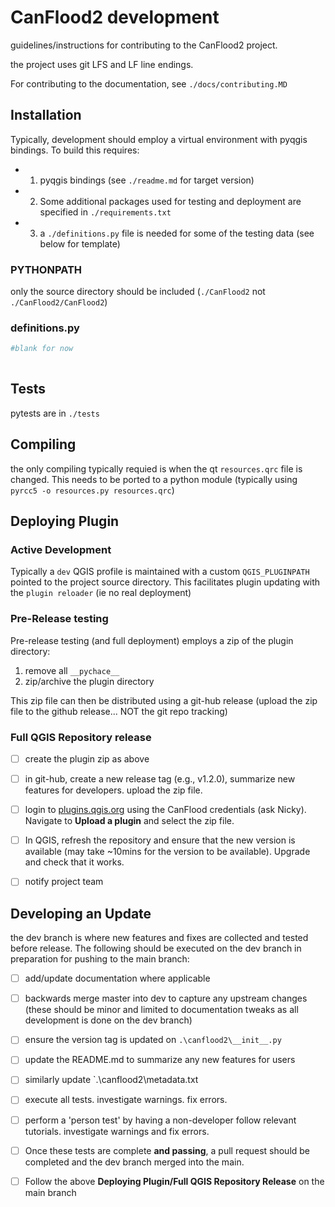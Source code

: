 # CanFlood2 development
guidelines/instructions for contributing to the CanFlood2 project.

the project uses git LFS and LF line endings.

For contributing to the documentation, see `./docs/contributing.MD`

## Installation
Typically, development should employ a virtual environment with pyqgis bindings.
To build this requires:
- 1) pyqgis bindings (see `./readme.md` for target version)
- 2) Some additional packages used for testing and deployment are specified in `./requirements.txt`
- 3) a `./definitions.py` file is needed for some of the testing data (see below for template)

### PYTHONPATH
only the source directory should be included (`./CanFlood2` not `./CanFlood2/CanFlood2`)


### definitions.py

```python
#blank for now
 
```

## Tests
pytests are in `./tests`

## Compiling
the only compiling typically requied is when the qt `resources.qrc` file is changed. 
This needs to be ported to a python module (typically using  `pyrcc5 -o resources.py resources.qrc`)



## Deploying Plugin

### Active Development
Typically a `dev` QGIS profile is maintained with a custom `QGIS_PLUGINPATH` pointed to the project source directory. 
This facilitates plugin updating with the `plugin reloader` (ie no real deployment) 

### Pre-Release testing
Pre-release testing (and full deployment) employs a zip of the plugin directory:
1) remove all `__pychace__`
2) zip/archive the plugin directory

This zip file can then be distributed using a git-hub release (upload the zip file to the github release... NOT the git repo tracking)


### Full QGIS Repository release
- [ ] create the plugin zip as above

- [ ] in git-hub, create a new release tag (e.g., v1.2.0), summarize new features for developers. upload the zip file. 

- [ ] login to [plugins.qgis.org](https://plugins.qgis.org/accounts/login/?next=/plugins/my) using the CanFlood credentials (ask Nicky). Navigate to **Upload a plugin** and select the zip file.

- [ ] In QGIS, refresh the repository and ensure that the new version is available (may take ~10mins for the version to be available). Upgrade and check that it works.

- [ ] notify project team

## Developing an Update

the dev branch is where new features and fixes are collected and tested before release. The following should be executed on the dev branch in preparation for pushing to the main branch:

- [ ] add/update documentation where applicable

- [ ] backwards merge master into dev to capture any upstream changes (these should be minor and limited to documentation tweaks as all development is done on the dev branch)

- [ ] ensure the version tag is updated on `.\canflood2\__init__.py`

- [ ] update the README.md to summarize any new features for users

- [ ] similarly update `.\canflood2\metadata.txt

- [ ] execute all tests. investigate warnings. fix errors. 

- [ ] perform a 'person test' by having a non-developer follow relevant tutorials. investigate warnings and fix errors.

- [ ] Once these tests are complete **and passing**, a pull request should be completed and the dev branch merged into the main.

- [ ] Follow the above **Deploying Plugin/Full QGIS Repository Release** on the main branch 